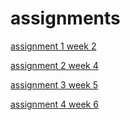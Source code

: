 # assignments
[assignment 1 week 2](https://github.com/Thomasso98/assignments/blob/master/Assignment_week_2%20(1).ipynb) 

[assignment 2 week 4](https://github.com/Thomasso98/assignments/blob/master/Assignment_week_4.ipynb)

[assignment 3 week 5](https://github.com/Thomasso98/assignments/blob/master/Assignment_week_5.ipynb)

[assignment 4 week 6](https://github.com/Thomasso98/assignments/blob/master/assignment4%20(2).ipynb)
